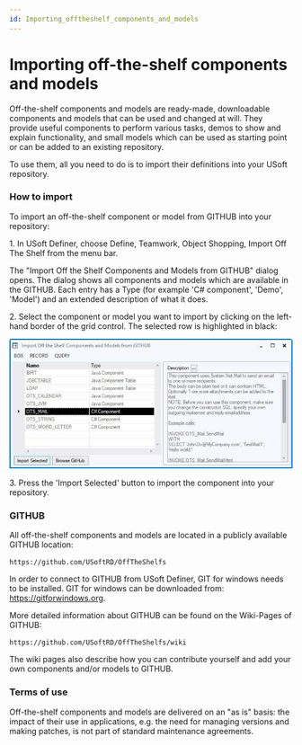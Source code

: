 ```yaml
---
id: Importing_offtheshelf_components_and_models
---
```


# Importing off-the-shelf components and models

Off-the-shelf components and models are ready-made, downloadable components and models that can be used and changed at will. They provide useful components to perform various tasks, demos to show and explain functionality, and small models which can be used as starting point or can be added to an existing repository.

To use them, all you need to do is to import their definitions into your USoft repository.

### How to import

To import an off-the-shelf component or model from GITHUB into your repository:

1. In USoft Definer, choose Define, Teamwork, Object Shopping, Import Off The Shelf from the menu bar.

The "Import Off the Shelf Components and Models from GITHUB" dialog opens. The dialog shows all components and models which are available in the GITHUB. Each entry has a Type (for example 'C# component', 'Demo', 'Model') and an extended description of what it does.

2. Select the component or model you want to import by clicking on the left-hand border of the grid control. The selected row is highlighted in black:

![](./assets/14122d41-c6ae-4b99-a584-05f2166633c0.jpg)

3. Press the 'Import Selected' button to import the component into your repository.

### GITHUB

All off-the-shelf components and models are located in a publicly available GITHUB location:

```
https://github.com/USoftRD/OffTheShelfs
```

In order to connect to GITHUB from USoft Definer, GIT for windows needs to be installed. GIT for windows can be downloaded from: https://gitforwindows.org.  

More detailed information about GITHUB can be found on the Wiki-Pages of GITHUB:

```
https://github.com/USoftRD/OffTheShelfs/wiki
```

The wiki pages also describe how you can contribute yourself and add your own components and/or models to GITHUB.

### Terms of use

Off-the-shelf components and models are delivered on an "as is" basis: the impact of their use in applications, e.g. the need for managing versions and making patches, is not part of standard maintenance agreements.